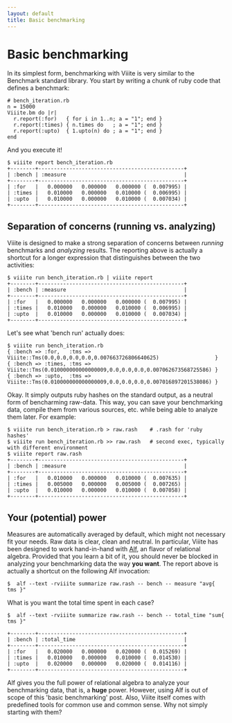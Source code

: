 ```yaml
---
layout: default
title: Basic benchmarking
---
```

# Basic benchmarking

In its simplest form, benchmarking with Viiite is very similar to the Benchmark standard library. You start by writing a chunk of ruby code that defines a benchmark:

    # bench_iteration.rb
    n = 15000
    Viiite.bm do |r|
      r.report(:for)   { for i in 1..n; a = "1"; end }
      r.report(:times) { n.times do   ; a = "1"; end }
      r.report(:upto)  { 1.upto(n) do ; a = "1"; end }
    end

And you execute it!

    $ viiite report bench_iteration.rb
    +--------+-----------------------------------------------+
    | :bench | :measure                                      |
    +--------+-----------------------------------------------+
    | :for   |   0.000000   0.000000   0.000000 (  0.007995) |
    | :times |   0.010000   0.000000   0.010000 (  0.006995) |
    | :upto  |   0.010000   0.000000   0.010000 (  0.007034) |
    +--------+-----------------------------------------------+

## Separation of concerns (running vs. analyzing)

Viiite is designed to make a strong separation of concerns between *running* benchmarks and *analyzing* results. The reporting above is actually a shortcut for a longer expression that distinguishes between the two activities:

    $ viiite run bench_iteration.rb | viiite report
    +--------+-----------------------------------------------+
    | :bench | :measure                                      |
    +--------+-----------------------------------------------+
    | :for   |   0.000000   0.000000   0.000000 (  0.007995) |
    | :times |   0.010000   0.000000   0.010000 (  0.006995) |
    | :upto  |   0.010000   0.000000   0.010000 (  0.007034) |
    +--------+-----------------------------------------------+

Let's see what 'bench run' actually does:

    $ viiite run bench_iteration.rb
    { :bench => :for,   :tms => Viiite::Tms(0.0,0.0,0.0,0.0,0.007663726806640625)                  }
    { :bench => :times, :tms => Viiite::Tms(0.010000000000000009,0.0,0.0,0.0,0.007062673568725586) }
    { :bench => :upto,  :tms => Viiite::Tms(0.010000000000000009,0.0,0.0,0.0,0.007016897201538086) }

Okay. It simply outputs ruby hashes on the standard output, as a neutral form of bencharming raw-data. This way, you can save your benchmarking data, compile them from various sources, etc. while being able to analyze them later. For example:

    $ viiite run bench_iteration.rb > raw.rash    # .rash for 'ruby hashes'
    $ viiite run bench_iteration.rb >> raw.rash   # second exec, typically with different environment
    $ viiite report raw.rash
    +--------+-----------------------------------------------+
    | :bench | :measure                                      |
    +--------+-----------------------------------------------+
    | :for   |   0.010000   0.000000   0.010000 (  0.007635) |
    | :times |   0.005000   0.000000   0.005000 (  0.007265) |
    | :upto  |   0.010000   0.000000   0.010000 (  0.007058) |
    +--------+-----------------------------------------------+

## Your (potential) power

Measures are automatically averaged by default, which might not necessary fit your needs. Raw data is clear, clean and neutral. In particular, Viiite has been designed to work hand-in-hand with [Alf](http://blambeau.github.com/alf), an flavor of relational algebra. Provided that you learn a bit of it, you should never be blocked in analyzing your benchmarking data the way **you want**. The report above is actually a shortcut on the following Alf invocation:

    $  alf --text -rviiite summarize raw.rash -- bench -- measure "avg{ tms }"

What is you want the total time spent in each case?

    $  alf --text -rviiite summarize raw.rash -- bench -- total_time "sum{ tms }"

    +--------+-----------------------------------------------+
    | :bench | :total_time                                   |
    +--------+-----------------------------------------------+
    | :for   |   0.020000   0.000000   0.020000 (  0.015269) |
    | :times |   0.010000   0.000000   0.010000 (  0.014530) |
    | :upto  |   0.020000   0.000000   0.020000 (  0.014116) |
    +--------+-----------------------------------------------+

Alf gives you the full power of relational algebra to analyze your benchmarking data, that is, a **huge** power. However, using Alf is out of scope of this 'basic benchmarking' post. Also, Viiite itself comes with predefined tools for common use and common sense. Why not simply starting with them?
